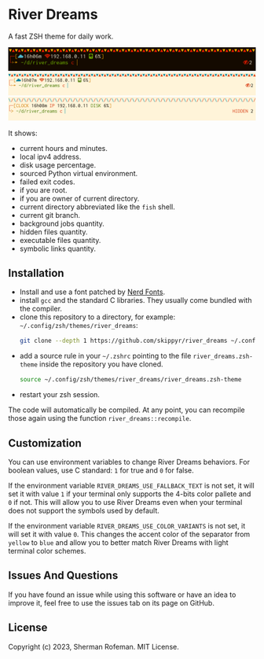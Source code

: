 # River Dreams

A fast ZSH theme for daily work.

![](images/image_0.png)
![](images/image_1.png)
![](images/image_2.png)

It shows:
  + current hours and minutes.
  + local ipv4 address.
  + disk usage percentage.
  + sourced Python virtual environment.
  + failed exit codes.
  + if you are root.
  + if you are owner of current directory.
  + current directory abbreviated like the `fish` shell.
  + current git branch.
  + background jobs quantity.
  + hidden files quantity.
  + executable files quantity.
  + symbolic links quantity.


## Installation

  + Install and use a font patched by [Nerd Fonts](https://github.com/ryanoasis/nerd-fonts).
  + install `gcc` and the standard C libraries. They usually come bundled with the compiler.
  + clone this repository to a directory, for example: `~/.config/zsh/themes/river_dreams`:
    ```bash
    git clone --depth 1 https://github.com/skippyr/river_dreams ~/.config/zsh/themes/river_dreams
    ```
  + add a source rule in your `~/.zshrc` pointing to the file `river_dreams.zsh-theme` inside the repository you have cloned.
    ```bash
    source ~/.config/zsh/themes/river_dreams/river_dreams.zsh-theme
    ```
  + restart your zsh session.

The code will automatically be compiled. At any point, you can recompile those
again using the function `river_dreams::recompile`.


## Customization

You can use environment variables to change River Dreams behaviors. For boolean values, use C standard: `1` for true and `0` for false.

If the environment variable `RIVER_DREAMS_USE_FALLBACK_TEXT` is not set, it will set it with value `1` if your terminal only supports the 4-bits color pallete and `0` if not. This will allow you to use River Dreams even when your terminal does not support the symbols used by default.

If the environment variable `RIVER_DREAMS_USE_COLOR_VARIANTS` is not set, it will set it with value `0`. This changes the accent color of the separator from `yellow` to `blue` and allow you to better match River Dreams with light terminal color schemes.


## Issues And Questions

If you have found an issue while using this software or have an idea to improve it, feel free to use the issues tab on its page on GitHub.


## License

Copyright (c) 2023, Sherman Rofeman. MIT License.
